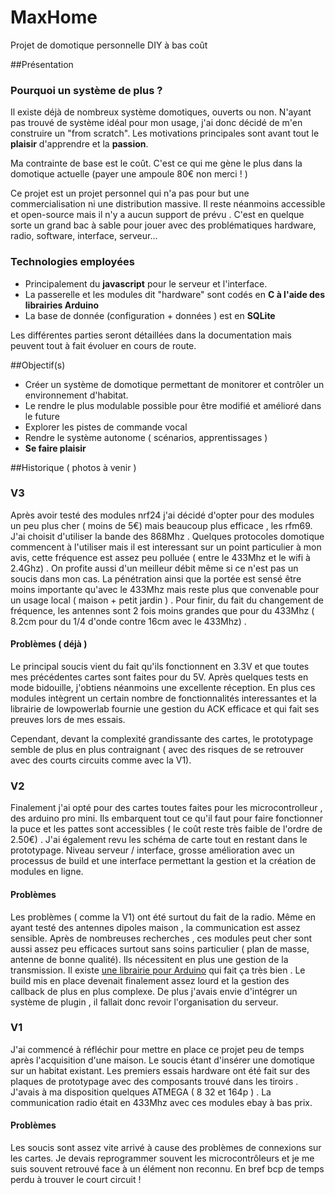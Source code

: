 # MaxHome
Projet de domotique personnelle DIY à bas coût


##Présentation
### Pourquoi un système de plus ?
Il existe déjà de nombreux système domotiques, ouverts ou non. N'ayant pas trouvé de système idéal pour mon usage, j'ai donc décidé de m'en construire un "from scratch". Les motivations principales sont avant tout le **plaisir** d'apprendre et la **passion**. 

Ma contrainte de base est le coût. C'est ce qui me gène le plus dans la domotique actuelle (payer une ampoule 80€ non merci ! )

Ce projet est un projet personnel qui n'a pas pour but une commercialisation ni une distribution massive. Il reste néanmoins accessible et open-source mais il n'y a aucun support de prévu . C'est en quelque sorte un grand bac à sable pour jouer avec des problématiques hardware, radio, software, interface, serveur...

### Technologies employées

 - Principalement du **javascript** pour le serveur et l'interface.
 - La passerelle et les modules dit "hardware" sont codés  en **C à l'aide des librairies Arduino**
 - La base de donnée (configuration + données ) est en **SQLite**

Les différentes parties seront détaillées dans la documentation mais peuvent tout à fait évoluer en cours de route.

##Objectif(s)

 - Créer un système de domotique permettant de monitorer et contrôler un environnement d'habitat.
 - Le rendre le plus modulable possible pour être modifié et amélioré
   dans le future
 - Explorer les pistes de commande vocal
 - Rendre le système autonome ( scénarios, apprentissages )
 - **Se faire plaisir**

##Historique
( photos à venir )
### V3
Après avoir testé des modules nrf24 j'ai décidé d'opter pour des modules un peu plus cher ( moins de 5€) mais beaucoup plus efficace , les rfm69. J'ai choisit d'utiliser la bande des 868Mhz . Quelques protocoles domotique commencent à l'utiliser mais il est interessant sur un point particulier à mon avis, cette fréquence est assez peu polluée ( entre le 433Mhz et le wifi à 2.4Ghz) . On profite aussi d'un meilleur débit même si ce n'est pas un soucis dans mon cas. La pénétration ainsi que la portée est sensé être moins importante qu'avec le 433Mhz mais reste plus que convenable pour un usage local ( maison + petit jardin ) . Pour finir, du fait du changement de fréquence, les antennes sont 2 fois moins grandes que pour du 433Mhz ( 8.2cm pour du 1/4 d'onde contre 16cm avec le 433Mhz) .
#### Problèmes ( déjà ) 
Le principal soucis vient du fait qu'ils fonctionnent en 3.3V et que toutes mes précédentes cartes sont faites pour du 5V. Après quelques tests en mode bidouille, j'obtiens néanmoins une excellente réception. En plus ces modules intègrent un certain nombre de fonctionnalités interessantes et la librairie de lowpowerlab fournie une gestion du ACK efficace et qui fait ses preuves lors de mes essais.

Cependant, devant la complexité grandissante des cartes, le prototypage semble de plus en plus contraignant ( avec des risques de se retrouver avec des courts circuits comme avec la V1).

### V2
Finalement j'ai opté pour des cartes toutes faites pour les microcontrolleur , des arduino pro mini. Ils embarquent tout ce qu'il faut pour faire fonctionner la puce et les pattes sont accessibles ( le coût reste très faible de l'ordre de 2.50€) .
J'ai également revu les schéma de carte tout en restant dans le prototypage.
Niveau serveur / interface, grosse amélioration avec un processus de build et une interface permettant la gestion et la création de modules en ligne.

#### Problèmes
Les problèmes ( comme la V1) ont été surtout du fait de la radio. Même en ayant testé des antennes dipoles maison , la communication est assez sensible. Après de nombreuses recherches , ces modules peut cher sont aussi assez peu efficaces surtout sans soins particulier ( plan de masse, antenne de bonne qualité). Ils nécessitent en plus une gestion de la transmission. Il existe [une librairie pour Arduino](http://www.airspayce.com/mikem/arduino/RadioHead/) qui fait ça très bien .
Le build mis en place devenait finalement assez lourd et la gestion des callback de plus en plus complexe. De plus j'avais envie d'intégrer un système de plugin , il fallait donc revoir l'organisation du serveur.


### V1
J'ai commencé à réfléchir pour mettre en place ce projet peu de temps après l'acquisition d'une maison. Le soucis étant d'insérer une domotique sur un habitat existant. Les premiers essais hardware ont été fait sur des plaques de prototypage avec des composants trouvé dans les tiroirs . J'avais à ma disposition quelques ATMEGA ( 8 32 et 164p ) .
La communication radio était en 433Mhz avec ces modules ebay à bas prix. 

#### Problèmes
Les soucis sont assez vite arrivé à cause des problèmes de connexions sur les cartes. Je devais reprogrammer souvent les microcontrôleurs et je me suis souvent retrouvé face à un élément non reconnu. En bref bcp de temps perdu à trouver le court circuit ! 
